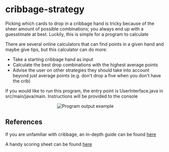 # cribbage-strategy

Picking which cards to drop in a cribbage hand is tricky because of the sheer amount of possible
combinations; you always end up with a guesstimate at best. Luckily, this is simple for a program to
calculate

There are several online calculators that can find points in a given hand and maybe give tips, but
this calculator can do more:

* Take a starting cribbage hand as input
* Calculate the best drop combinations with the highest average points
* Advise the user on other strategies they should take into account beyond just average points
  (e.g. don't drop a five when you don't have the crib)

If you would like to run this program, the entry point is UserInterface.java in src/main/java/main.
Instructions will be provided to the console

<p align="center">
    <img style="margin-left: auto; margin-right: auto;"
         src="https://user-images.githubusercontent.com/61813081/145729405-d7368ff3-130b-4d71-9fbd-ef92269470ce.png"
         alt="Program output example">
<p>

## References

If you are unfamiliar with cribbage, an in-depth guide can be found
[here](https://bicyclecards.com/how-to-play/cribbage/)

A handy scoring sheet can be found
[here](https://i.pinimg.com/originals/f8/c8/82/f8c8821f3094d75847767e61bc54319d.png)
